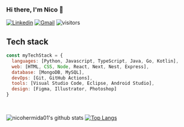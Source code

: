 ### Hi there, I'm Nico 👋

[![Linkedin](https://img.shields.io/badge/-NicoHermida-blue?style=flat&logo=Linkedin&logoColor=white)](https://www.linkedin.com/in/nico-hermida/)
[![Gmail](https://img.shields.io/badge/-hermida.nicolas101@gmail.com-c14438?style=flat&logo=Gmail&logoColor=white)](mailto:hermida.nicolas101@gmail.com)
![visitors](https://komarev.com/ghpvc/?username=nicohermida01&style=flat)

## Tech stack

```js
const myTechStack = {
  languages: [Python, Javascript, TypeScript, Java, Go, Kotlin],
  web: [HTML, CSS, Node, React, Next, Nest, Express],
  database: [MongoDB, MySQL],
  devOps: [Git, GitHub Actions],
  tools: [Visual Studio Code, Eclipse, Android Studio],
  design: [Figma, Illustrator, Photoshop]
}
```

<br />

![nicohermida01's github stats](https://github-readme-stats.vercel.app/api?username=nicohermida01&show_icons=true&theme=tokyonight&hide_border=true)
[![Top Langs](https://github-readme-stats.vercel.app/api/top-langs/?username=nicohermida01&show_icons=true&theme=tokyonight&hide_border=true&layout=compact)](https://github.com/anuraghazra/github-readme-stats)

<!--
**nicohermida01/nicohermida01** is a ✨ _special_ ✨ repository because its `README.md` (this file) appears on your GitHub profile.

Here are some ideas to get you started:

- 🔭 I’m currently working on ...
- 🌱 I’m currently learning ...
- 👯 I’m looking to collaborate on ...
- 🤔 I’m looking for help with ...
- 💬 Ask me about ...
- 📫 How to reach me: ...
- 😄 Pronouns: ...
- ⚡ Fun fact: ...
-->
